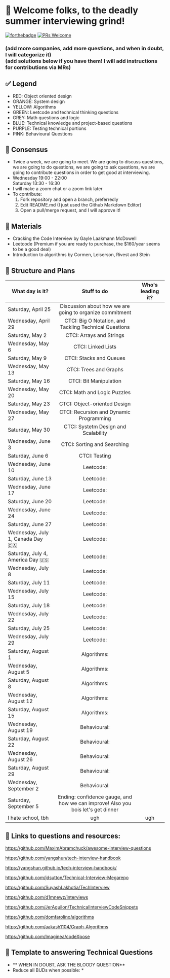 # 👔 Welcome folks, to the deadly summer interviewing grind!
[![forthebadge](http://forthebadge.com/images/badges/built-with-love.svg)](http://forthebadge.com)
[![PRs Welcome](https://img.shields.io/badge/PRs-welcome-brightgreen.svg?style=shields)](http://makeapullrequest.com)

### (add more companies, add more questions, and when in doubt, I will categorize it) <br/> (add solutions below if you have them! I will add instructions for contributions via MRs)

## ✅ Legend 
  * RED: Object oriented design 
  * ORANGE: System design
  * YELLOW: Algorithms 
  * GREEN: Leetcode and technical thinking questions 
  * GREY: Math questions and logic 
  * BLUE: Technical knowledge and project-based questions
  * PURPLE: Testing technical portions 
  * PINK: Behavioural Questions

## 🔔 Consensus
  * Twice a week, we are going to meet. We are going to discuss questions, we are going to do questions, we             are going to ask questions, we are going to contribute questions in order to get good at interviewing.
  * Wednesday 19:00 - 22:00 <br/>
    Saturday      13:30 - 16:30
  * I will make a zoom chat or a zoom link later
  * To contribute:
      1. Fork repository and open a branch, preferredly
      2. Edit README.md (I just used the Github Markdown Editor)
      3. Open a pull/merge request, and I will approve it!
  
## 📗 Materials
  * Cracking the Code Interview by Gayle Laakmann McDowell
  * Leetcode (Premium if you are ready to purchase, the $160/year seems to be a good deal)
  * Introduction to algorithms by Cormen, Leiserson, Rivest and Stein
  
## 📅 Structure and Plans 
| What day is it?| Stuff to do   | Who's leading it?  |
| ------------- |:-------------:|:-----:|
| Saturday, April 25     | Discussion about how we are going to organize commitment |  |
| Wednesday, April 29    | CTCI: Big O Notation, and Tackling Technical Questions |    |
| Saturday, May 2        | CTCI: Arrays and Strings |  |
| Wednesday, May 6       | CTCI: Linked Lists      |    |
| Saturday, May 9        | CTCI: Stacks and Queues  |  |
| Wednesday, May 13      | CTCI: Trees and Graphs      |    |
| Saturday, May 16       | CTCI: Bit Manipulation |  |
| Wednesday, May 20      | CTCI: Math and Logic Puzzles      |    |
| Saturday, May 23       | CTCI: Object-oriented Design |  |
| Wednesday, May 27      | CTCI: Recursion and Dynamic Programming      |    |
| Saturday, May 30       | CTCI: Systetm Design and Scalability |  |
| Wednesday, June 3      | CTCI: Sorting and Searching |  |
| Saturday, June 6       | CTCI: Testing     |    |
| Wednesday, June 10     | Leetcode: |  |
| Saturday, June 13      | Leetcode:     |    |
| Wednesday, June 17     | Leetcode: |  |
| Saturday, June 20      | Leetcode:      |    |
| Wednesday, June 24     | Leetcode: |  |
| Saturday, June 27      | Leetcode:      |    |
| Wednesday, July 1, Canada Day 🇨🇦 | Leetcode:       |    |
| Saturday, July 4, America Day 🇺🇸 | Leetcode: |  |
| Wednesday, July 8      | Leetcode:  |  |
| Saturday, July 11      | Leetcode:      |    |
| Wednesday, July 15     | Leetcode:  |  |
| Saturday, July 18      | Leetcode:     |    |
| Wednesday, July 22     | Leetcode: |  |
| Saturday, July 25      | Leetcode:      |    |
| Wednesday, July 29     | Leetcode: |  |
| Saturday, August 1     | Algorithms: |  |
| Wednesday, August 5    | Algorithms:      |    |
| Saturday, August 8     | Algorithms: |  |
| Wednesday, August 12   | Algorithms:      |    |
| Saturday, August 15    | Algorithms: |  |
| Wednesday, August 19   | Behavioural:       |    |
| Saturday, August 22    | Behavioural: |  |
| Wednesday, August 26   | Behavioural:      |    |
| Saturday, August 29    | Behavioural: |  |
| Wednesday, September 2 | Behavioural: |  |
| Saturday, September 5  | Ending: confidence gauge, and how we can improve! Also you bois let's get dinner|    |
|I hate school, tbh| ugh | ugh|

## 🔗 Links to questions and resources: 
https://github.com/MaximAbramchuck/awesome-interview-questions

https://github.com/yangshun/tech-interview-handbook

https://yangshun.github.io/tech-interview-handbook/

https://github.com/jdsutton/Technical-Interview-Megarepo

https://github.com/SuyashLakhotia/TechInterview

https://github.com/d1mnewz/interviews

https://github.com/JerAguilon/TechnicalInterviewCodeSnippets

https://github.com/domfarolino/algorithms

https://github.com/aakash1104/Graph-Algorithms

https://github.com/Imaginea/codeXpose



## 🎼 Template to answering Technical Questions
* ** WHEN IN DOUBT, ASK THE BLOODY QUESTION** 
* Reduce all BUDs when possible: 
    * 

